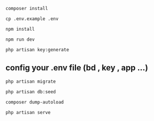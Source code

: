 ```
composer install
```

```
cp .env.example .env
```

```
npm install
```

```
npm run dev
```

```
php artisan key:generate
```

## config your .env file (bd , key , app ...)

```
php artisan migrate
```

```
php artisan db:seed
```

```
composer dump-autoload
```

```
php artisan serve
```
